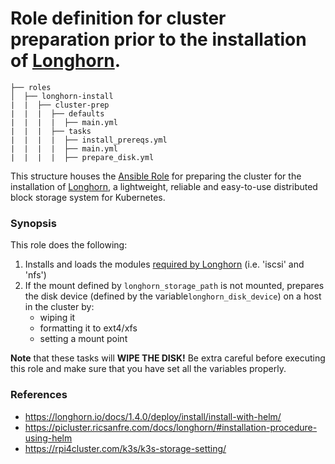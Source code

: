 # Role definition for cluster preparation prior to the installation of [Longhorn](https://longhorn.io/).

```
├── roles
│  ├── longhorn-install
|  |  ├── cluster-prep
|  |  |  ├── defaults
|  |  |  |  ├── main.yml
|  |  |  ├── tasks 
|  |  |  |  ├── install_prereqs.yml
|  |  |  |  ├── main.yml  
|  |  |  |  ├── prepare_disk.yml
```

This structure houses the [Ansible Role](https://docs.ansible.com/ansible/latest/playbook_guide/playbooks_reuse_roles.html#roles) for
preparing the cluster for the installation of [Longhorn](https://github.com/longhorn/longhorn), a lightweight, reliable and easy-to-use distributed block storage system for Kubernetes.

### Synopsis

This role does the following:

1. Installs and loads the modules [required by Longhorn](https://longhorn.io/docs/1.4.0/deploy/install/#installation-requirements) (i.e. 'iscsi' and 'nfs')
2. If the mount defined by `longhorn_storage_path` is not mounted, prepares the disk device (defined by the variable`longhorn_disk_device`) on a host in the cluster by:
   - wiping it
   - formatting it to ext4/xfs
   - setting a mount point

**Note** that these tasks will **WIPE THE DISK!** Be extra careful before executing this role and make sure that you have set all the variables properly.

### References

- https://longhorn.io/docs/1.4.0/deploy/install/install-with-helm/
- https://picluster.ricsanfre.com/docs/longhorn/#installation-procedure-using-helm
- https://rpi4cluster.com/k3s/k3s-storage-setting/